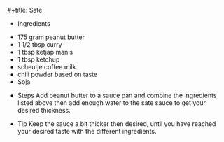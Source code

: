#+title: Sate

* Ingredients
- 175 gram peanut butter
- 1 1/2 tbsp curry
- 1 tbsp ketjap manis
- 1 tbsp ketchup
- scheutje coffee milk
- chili powder based on taste
- Soja

* Steps
Add peanut butter to a sauce pan and combine the ingredients listed above then add enough water to the sate sauce to get your desired thickness.

* Tip
Keep the sauce a bit thicker then desired, until you have reached your desired taste with the different ingredients.
